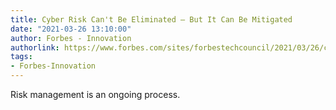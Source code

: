 ```yaml
---
title: Cyber Risk Can't Be Eliminated — But It Can Be Mitigated
date: "2021-03-26 13:10:00"
author: Forbes - Innovation
authorlink: https://www.forbes.com/sites/forbestechcouncil/2021/03/26/cyber-risk-cant-be-eliminated---but-it-can-be-mitigated/
tags:
- Forbes-Innovation
---
```

Risk management is an ongoing process.